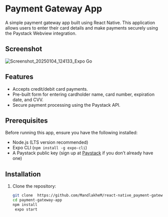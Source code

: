 # Payment Gateway App

A simple payment gateway app built using React Native. This application allows users to enter their card details and make payments securely using the Paystack Webview integration.

## Screenshot
![Screenshot_20250104_124133_Expo Go](https://github.com/user-attachments/assets/00d1e33c-9750-4712-ba80-2fed9510fd61)


## Features
- Accepts credit/debit card payments.
- Pre-built form for entering cardholder name, card number, expiration date, and CVV.
- Secure payment processing using the Paystack API.

## Prerequisites
Before running this app, ensure you have the following installed:
- Node.js (LTS version recommended)
- Expo CLI (`npm install -g expo-cli`)
- A Paystack public key (sign up at [Paystack](https://paystack.com) if you don’t already have one)

## Installation

1. Clone the repository:
   ```bash
   git clone  https://github.com/MandlakheM/react-native_payment-gateway.git  
   cd payment-gateway-app
   npm install
    expo start

   ```
